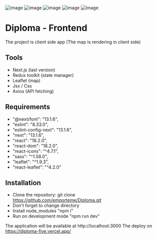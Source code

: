![image](https://img.shields.io/badge/JavaScript-323330?style=for-the-badge&logo=javascript&logoColor=F7DF1E)
![image](https://img.shields.io/badge/next.js-000000?style=for-the-badge&logo=nextdotjs&logoColor=white)
![image](https://img.shields.io/badge/Node.js-339933?style=for-the-badge&logo=nodedotjs&logoColor=white)
![image](https://img.shields.io/badge/React-20232A?style=for-the-badge&logo=react&logoColor=61DAFB)
![image](https://img.shields.io/badge/Sass-CC6699?style=for-the-badge&logo=sass&logoColor=white)

# Diploma - Frontend
The project is client side app
(The map is rendering in client side)

## Tools
* Next.js (last version)
* Redux toolkit (state manager)
* Leaflet (map)
* Jsx / Css
* Axios (API fetching)

## Requirements
* "@next/font": "13.1.6",
* "eslint": "8.33.0",
* "eslint-config-next": "13.1.6",
* "next": "13.1.6",
* "react": "18.2.0",
* "react-dom": "18.2.0",
* "react-icons": "^4.7.1",
* "sass": "^1.58.0",
* "leaflet": "^1.9.3",
* "react-leaflet": "^4.2.0"

## Installation
* Clone the repository: git clone https://github.com/emporteme/Diploma.git
* Don't forget to change directory
* Install node_modules "npm i"
* Run on development mode "npm run dev"

The application will be available at http://localhost:3000
The deploy on https://diploma-five.vercel.app/
